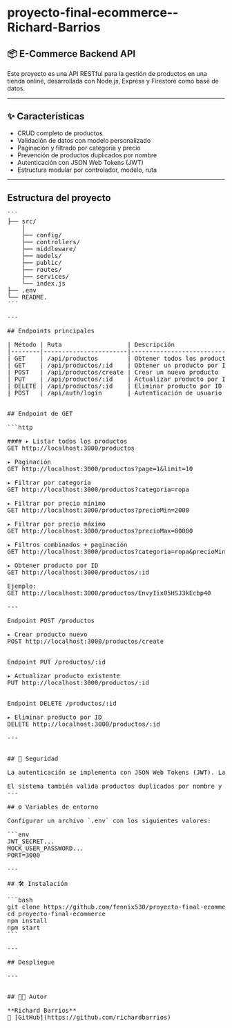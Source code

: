 # proyecto-final-ecommerce--Richard-Barrios

## 📦 E-Commerce Backend API

Este proyecto es una API RESTful para la gestión de productos en una tienda online, desarrollada con Node.js, Express y Firestore como base de datos.

---

## ✨ Características

- CRUD completo de productos
- Validación de datos con modelo personalizado
- Paginación y filtrado por categoría y precio
- Prevención de productos duplicados por nombre
- Autenticación con JSON Web Tokens (JWT)
- Estructura modular por controlador, modelo, ruta

---

## Estructura del proyecto

<pre>```
├── src/ 
    │   
    ├── config/ 
    ├── controllers/   
    ├── middleware/ 
    ├── models/   
    ├── public/  
    ├── routes/ 
    ├── services/    
    └── index.js
├── .env 
└── README.
´´´<pre>
---

## Endpoints principales

| Método | Ruta                  | Descripción                     |
|--------|-----------------------|---------------------------------|
| GET    | /api/productos        | Obtener todos los productos     |
| GET    | /api/productos/:id    | Obtener un producto por ID      |
| POST   | /api/productos/create | Crear un nuevo producto         |
| PUT    | /api/productos/:id    | Actualizar producto por ID      |
| DELETE | /api/productos/:id    | Eliminar producto por ID        |
| POST   | /api/auth/login       | Autenticación de usuario        |


## Endpoint de GET

```http

#### ▸ Listar todos los productos
GET http://localhost:3000/productos

▸ Paginación
GET http://localhost:3000/productos?page=1&limit=10

▸ Filtrar por categoría
GET http://localhost:3000/productos?categoria=ropa

▸ Filtrar por precio mínimo
GET http://localhost:3000/productos?precioMin=2000

▸ Filtrar por precio máximo
GET http://localhost:3000/productos?precioMax=80000

▸ Filtros combinados + paginación
GET http://localhost:3000/productos?categoria=ropa&precioMin=30000&precioMax=80000&page=2&limit=5

▸ Obtener producto por ID
GET http://localhost:3000/productos/:id

Ejemplo:
GET http://localhost:3000/productos/EnvyIix05HSJ3kEcbp40

---

Endpoint POST /productos

▸ Crear producto nuevo
POST http://localhost:3000/productos/create


Endpoint PUT /productos/:id

▸ Actualizar producto existente
PUT http://localhost:3000/productos/:id


Endpoint DELETE /productos/:id

▸ Eliminar producto por ID
DELETE http://localhost:3000/productos/:id

---


## 🔐 Seguridad

La autenticación se implementa con JSON Web Tokens (JWT). Las rutas protegidas requieren incluir el token en el header:

El sistema también valida productos duplicados por nombre y protege accesos mediante middlewares de autenticación.
---

## ⚙️ Variables de entorno

Configurar un archivo `.env` con los siguientes valores:

```env
JWT_SECRET...
MOCK_USER_PASSWORD...
PORT=3000

---

## 🛠️ Instalación

```bash
git clone https://github.com/fennix530/proyecto-final-ecommerce--Richard-Barrios-.git
cd proyecto-final-ecommerce
npm install
npm start
```

---

## Despliegue

---


## 👨‍💻 Autor

**Richard Barrios**  
📎 [GitHub](https://github.com/richardbarrios)


